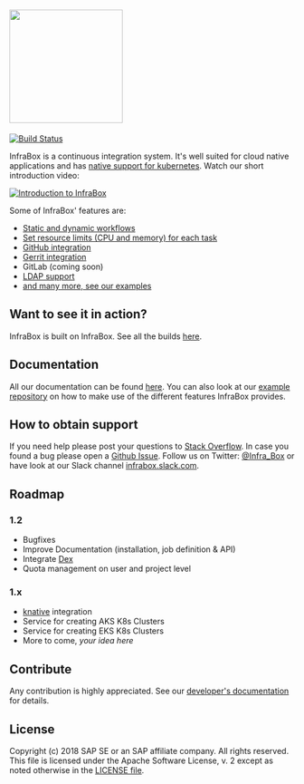 # <a href="http://www.infrabox.net"><img src="src\dashboard-client\static\logo_compact_transparent.png" width="200"></a>
[![Build Status](https://infrabox.ninja/api/v1/projects/deb14c11-dcbe-41f0-ade8-9d26e87266c3/state.svg?branch=master)](https://infrabox.ninja/dashboard/#/project/sap-infrabox)

InfraBox is a continuous integration system. It's well suited for cloud native applications and has [native support for kubernetes](https://github.com/SAP/infrabox-examples/tree/master/kubernetes). Watch our short introduction video:

[![Introduction to InfraBox](https://img.youtube.com/vi/O8N2U7d404I/0.jpg)](https://www.youtube.com/watch?v=O8N2U7d404I)

Some of InfraBox' features are:

- [Static and dynamic workflows](https://github.com/SAP/infrabox-examples)
- [Set resource limits (CPU and memory) for each task](https://github.com/SAP/infrabox-examples)
- [GitHub integration](docs/install/configure/github.md)
- [Gerrit integration](docs/install/configure/gerrit.md)
- GitLab (coming soon)
- [LDAP support](docs/install/configure/ldap.md)
- [and many more, see our examples](https://github.com/SAP/infrabox-examples)

## Want to see it in action?
InfraBox is built on InfraBox. See all the builds [here](https://infrabox.ninja/dashboard/#/project/sap-infrabox).

## Documentation
All our documentation can be found [here](docs/README.md). You can also look at our [example repository](https://github.com/SAP/infrabox-examples) on how to make use of the different features InfraBox provides.

## How to obtain support
If you need help please post your questions to [Stack Overflow](https://stackoverflow.com/questions/tagged/infrabox).
In case you found a bug please open a [Github Issue](https://github.com/SAP/infrabox/issues).
Follow us on Twitter: [@Infra_Box](https://twitter.com/Infra_Box) or have look at our Slack channel [infrabox.slack.com](https://join.slack.com/t/infrabox/shared_invite/enQtNDM5OTUzNzg4NjU3LWFiNWY1MDYyZTA3MmUxNWNmZjgwNWEzZTI0NGYzN2U5OTFjYjQyNTBmNWE0NTYzOGJlOTdmZWI3NmQ3OTQ0MDA).

## Roadmap

### 1.2
- Bugfixes
- Improve Documentation (installation, job definition & API)
- Integrate [Dex](https://github.com/dexidp/dex)
- Quota management on user and project level

### 1.x
- [knative](https://cloud.google.com/knative/) integration
- Service for creating AKS K8s Clusters
- Service for creating EKS K8s Clusters
- More to come, _your idea here_

## Contribute
Any contribution is highly appreciated. See our [developer's documentation](docs/dev.md) for details.

## License
Copyright (c) 2018 SAP SE or an SAP affiliate company. All rights reserved.
This file is licensed under the Apache Software License, v. 2 except as noted otherwise in the [LICENSE file](LICENSE).
